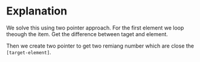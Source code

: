 # Explanation

We solve this using two pointer approach.
For the first element we loop theough the item. 
Get the difference between taget and element.

Then we create two pointer to get two remiang number which are close the ```[target-element]```.
